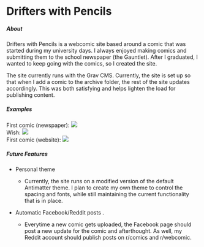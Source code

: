 # Drifters with Pencils

##### About
Drifters with Pencils is a webcomic site based around a comic that was started during my university days. I always enjoyed making comics and submitting them to the school newspaper (the Gauntlet). After I graduated, I wanted to keep going with the comics, so I created the site. 

The site currently runs with the Grav CMS. Currently, the site is set up so that when I add a comic to the archive folder, the rest of the site updates accordingly. This was both satisfying and helps lighten the load for publishing content. 

##### Examples
First comic (newspaper): 
![](http://drifterswithpencils.com/user/pages/02.archive/01.half-naked/1_halfnaked.png)  
Wish: 
![](http://drifterswithpencils.com/user/pages/02.archive/15.wish/15_wish.png)  
First comic (website):
![](http://drifterswithpencils.com/user/pages/03.blog/02.half-naked/1_halfnaked_old.png)  
##### Future Features
- Personal theme
	- Currently, the site runs on a modified version of the default Antimatter theme. I plan to create my own theme to control the spacing and fonts, while still maintaining the current functionality that is in place. 
	
- Automatic Facebook/Reddit posts .
	- Everytime a new comic gets uploaded, the Facebook page should post a new update for the comic and afterthought. As well, my Reddit account should publish posts on r/comics and r/webcomic. 
